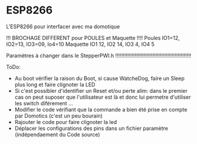 # ESP8266
L'ESP8266 pour interfacer avec ma domotique

!!! BROCHAGE DIFFERENT pour POULES et Maquette !!!!
Poules IO1=12, IO2=13, IO3=09, Io4=10
Maquette IO1 12, IO2 14, IO3 4, IO4 5

Paramètres à changer dans le StepperPWI.h
!!!!!!!!!!!!!!!!!!!!!!!!!!!!!!!!!!!!!!!!!!!!!!!!!!!


ToDo:
- Au boot vérifier la raison du Boot, si cause WatcheDog, faire un Sleep plus long et faire clignoter la LED
- Si c'est possibler d'identifier un Reset et/ou perte alim: dans le premier cas on peut suposer que l'utilisateur est là et donc lui permetre d'utiliser les switch diférement ...
- Modifier le code vérifiant que la commande a bien été prise en compte par Domotics (c'est un peu bourain)
- Rajouter le code pour faire clignoter la led
- Déplacer les configurations des pins dans un fichier paramètre (indépendaement du Code source)



